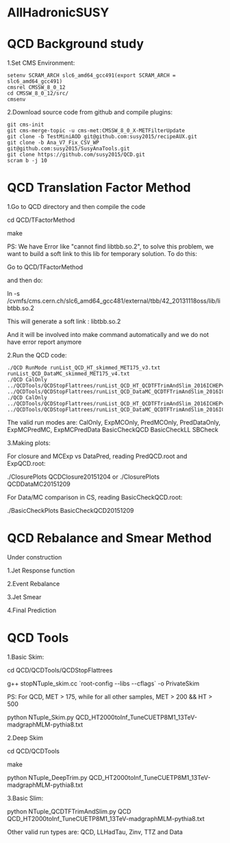 # AllHadronicSUSY
# QCD Background study

1.Set CMS Environment:

```
setenv SCRAM_ARCH slc6_amd64_gcc491(export SCRAM_ARCH = slc6_amd64_gcc491)
cmsrel CMSSW_8_0_12
cd CMSSW_8_0_12/src/
cmsenv
```

2.Download source code from github and compile plugins:

```
git cms-init
git cms-merge-topic -u cms-met:CMSSW_8_0_X-METFilterUpdate
git clone -b TestMiniAOD git@github.com:susy2015/recipeAUX.git
git clone -b Ana_V7_Fix_CSV_WP git@github.com:susy2015/SusyAnaTools.git
git clone https://github.com/susy2015/QCD.git
scram b -j 10
```

# QCD Translation Factor Method

1.Go to QCD directory and then compile the code

cd QCD/TFactorMethod

make

PS: We have Error like "cannot find libtbb.so.2", to solve this problem, we want to build a soft link to this lib for temporary solution. To do this:

Go to QCD/TFactorMethod

and then do:

ln -s /cvmfs/cms.cern.ch/slc6_amd64_gcc481/external/tbb/42_20131118oss/lib/libtbb.so.2

This will generate a soft link : libtbb.so.2

And it will be involved into make command automatically and we do not have error report anymore

2.Run the QCD code:

```
./QCD RunMode runList_QCD_HT_skimmed_MET175_v3.txt runList_QCD_DataMC_skimmed_MET175_v4.txt
./QCD CalOnly ../QCDTools/QCDStopFlattrees/runList_QCD_HT_QCDTFTrimAndSlim_2016ICHEPv7.txt ../QCDTools/QCDStopFlattrees/runList_QCD_DataMC_QCDTFTrimAndSlim_2016ICHEPv7.txt
./QCD CalOnly ../QCDTools/QCDStopFlattrees/runList_QCD_HT_QCDTFTrimAndSlim_2016ICHEPv7_csv_fix.txt ../QCDTools/QCDStopFlattrees/runList_QCD_DataMC_QCDTFTrimAndSlim_2016ICHEPv7_csv_fix.txt
```

The valid run modes are: CalOnly, ExpMCOnly, PredMCOnly, PredDataOnly, ExpMCPredMC, ExpMCPredData BasicCheckQCD BasicCheckLL SBCheck

3.Making plots:

For closure and MCExp vs DataPred, reading PredQCD.root and ExpQCD.root:

./ClosurePlots QCDClosure20151204 or ./ClosurePlots QCDDataMC20151209

For Data/MC comparison in CS, reading BasicCheckQCD.root:

./BasicCheckPlots BasicCheckQCD20151209

# QCD Rebalance and Smear Method

Under construction

1.Jet Response function

2.Event Rebalance

3.Jet Smear

4.Final Prediction

# QCD Tools

1.Basic Skim:

cd QCD/QCDTools/QCDStopFlattrees

g++ stopNTuple_skim.cc \`root-config --libs --cflags\` -o PrivateSkim

PS: For QCD, MET > 175, while for all other samples, MET > 200 && HT > 500

python NTuple_Skim.py QCD_HT2000toInf_TuneCUETP8M1_13TeV-madgraphMLM-pythia8.txt

2.Deep Skim

cd QCD/QCDTools

make

python NTuple_DeepTrim.py QCD_HT2000toInf_TuneCUETP8M1_13TeV-madgraphMLM-pythia8.txt

3.Basic Slim:

python NTuple_QCDTFTrimAndSlim.py QCD QCD_HT2000toInf_TuneCUETP8M1_13TeV-madgraphMLM-pythia8.txt

Other valid run types are: QCD, LLHadTau, Zinv, TTZ and Data
